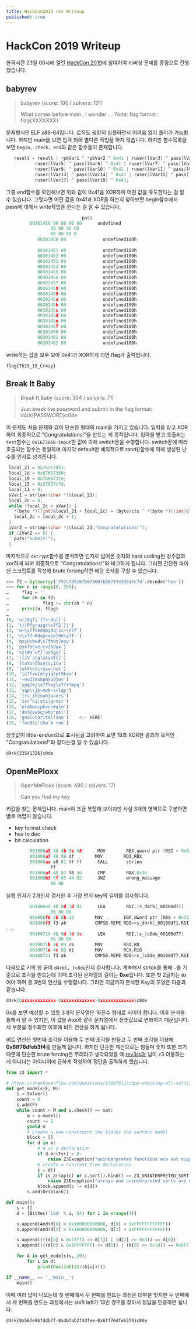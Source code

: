 ```yaml
---
title: HackCon2019 rev Writeup
published: true
---
```


# [](#header-1)HackCon 2019 Writeup

한국시간 23일 00시에 열린 [HackCon 2019](https://hackcon.online/)에 참여하여 리버싱 문제를 중점으로 진행했습니다.

## [](#header-2)babyrev

> babyrev (score: 100 / solvers: 101)
>
> What comes before main , I wonder .... Note: flag format : flag{XXXXXXX}

문제형식은 ELF x86-64입니다. 로직도 굉장히 심플하면서 어려움 없이 풀이가 가능합니다. 하지만 main을 보면 입력 외에 별다른 작업을 하지 않습니다.
하지만 함수목록을 보면 `begin, check, end`와 같은 함수들이 존재합니다.

```c
   result = result | *pbVar1 ^ *pbVar2 ^ 0x41 | ruser[lVar3] ^ pass[lVar4] ^ 0x41 |
           ruser[lVar5] ^ pass[lVar6] ^ 0x41 | ruser[lVar7] ^ pass[lVar8] ^ 0x41 |
           ruser[lVar9] ^ pass[lVar10] ^ 0x41 | ruser[lVar11] ^ pass[lVar12] ^ 0x41 |
           ruser[lVar13] ^ pass[lVar14] ^ 0x41 | ruser[lVar15] ^ pass[lVar16] ^ 0x41 |
           ruser[lVar17] ^ pass[lVar18] ^ 0x41;
```

그중 end함수를 확인해보면 위와 같이 0x41을 XOR하여 어떤 값을 유도한다는 걸 알 수 있습니다. 그렇다면 어떤 값을 0x41과 XOR을 하는지 찾아보면
begin함수에서 pass에 대해서 write작업을 한다는 걸 알 수 있습니다.

```c
                             pass
         00301450 00 00 00 00      undefined
                 00 00 00 00 
                 00 00 00 0
            00301450 00              undefined100h                     [0]                               XREF[4]:     Entry Point(*), end:00100747(*), 
                                                                                                                     end:00100756(R), begin:001008e6(W)  
            00301451 00              undefined100h                     [1]                               XREF[1]:     end:0010076b(R)  
            00301452 00              undefined100h                     [2]                               XREF[1]:     end:00100780(R)  
            00301453 00              undefined100h                     [3]                               XREF[1]:     end:00100798(R)  
            00301454 00              undefined100h                     [4]                               XREF[2]:     end:001007b0(R), begin:001008e6(W)  
            00301455 00              undefined100h                     [5]                               XREF[1]:     end:001007c8(R)  
            00301456 00              undefined100h                     [6]                               XREF[1]:     end:001007df(R)  
            00301457 00              undefined100h                     [7]                               XREF[1]:     end:001007f5(R)  
            00301458 00              undefined100h                     [8]                               XREF[2]:     end:0010080d(R), begin:001008e6(W)  
            00301459 00              undefined100h                     [9]                               XREF[1]:     end:00100825(R)  
            0030145a 00              undefined100h                     [10]                              XREF[1]:     end:0010076b(R)  
            0030145b 00              undefined100h                     [11]                              XREF[1]:     end:00100780(R)  
            0030145c 00              undefined100h                     [12]                              XREF[2]:     end:00100798(R), begin:001008e6(W)  
            0030145d 00              undefined100h                     [13]                              XREF[1]:     end:001007b0(R)  
            0030145e 00              undefined100h                     [14]                              XREF[1]:     end:001007c8(R)  
            0030145f 00              undefined100h                     [15]                              XREF[1]:     end:001007df(R)  
            00301460 00              undefined100h                     [16]                              XREF[2]:     end:001007f5(R), begin:001008d8(W)  
            00301461 00              undefined100h                     [17]                              XREF[2]:     end:0010080d(R), begin:001008df(W)  
            00301462 00              undefined100h                     [18]                              XREF[2]:     end:00100825(R), begin:001008ed(W)  
```

write하는 값을 모두 모아 0x41과 XOR하게 되면 flag가 출력됩니다.

`flag{Th15_15_Cr4zy}`

## [](#header-3)Break It Baby

> Break It Baby (score: 304 / solvers: 71)
>
> Just break the password and submit in the flag format: d4rk{PASSWORD}c0de

이 문제도 처음 문제와 같이 단순한 형태의 main을 가지고 있습니다. 입력을 받고 XOR하여 최종적으로 "Congratulations!"을 만드는 게 목적입니다.
입력을 받고 호출되는 `test`함수는 `0x1673660-input`한 값에 의해 switch문을 수행합니다. switch문에 따라 호출되는 함수는 동일하며 마지막 default만 예외적으로
rand()함수에 의해 생성된 난수를 인자로 넘겨줍니다.

```c
 local_21 = 0x757c7d51;
 local_1d = 0x67667360;
 local_19 = 0x7b66737e;
 local_15 = 0x33617c7d;
 local_11 = 0;
 sVar1 = strlen((char *)&local_21);
 local_2c = 0;
 while (local_2c < sVar1) {
   *(byte *)((int)&local_21 + local_2c) = (byte)ctx ^ *(byte *)((int)&local_21 + local_2c);
   local_2c = local_2c + 1;
 }
 iVar2 = strcmp((char *)&local_21,"Congratulations!");
 if (iVar2 == 0) {
   puts("Submit!");
 }
```

마지막으로 `decrypt`함수를 분석하면 인자로 넘어온 숫자와 hard coding된 상수값과 xor하게 되며 최종적으로 "Congratulations!"와 비교하게 됩니다.
그러면 간단한 파이선 스크립트를 작성해 brute forcing하면 해당 숫자를 구할 수 있습니다.

```python
>>> f2 = bytearray('757c7d51676673607b66737e33617c7d'.decode('hex'))
>>> for n in range(0, 255):
…     flag = ''
…     for ch in f2:
…             flag += chr(ch ^ n)
…     print(n, flag)
… 
(0, 'u|}Qgfs`{fs~3a|}')
(1, 't}|Pfgrazgr\x7f2`}|')
(2, 'w~\x7fSedqbydq|1c~\x7f')
(3, 'v\x7f~Rdepcxep}0b\x7f~')
(4, 'qxyUcbwd\x7fbwz7exy')
(5, 'pyxTbcve~cv{6dyx')
(6, 'sz{Wa`uf}`ux5gz{')
(7, 'r{zV`atg|aty4f{z')
(8, '}tuYon{hsn{v;itu')
(9, '|utXnozirozw:hut')
(10, '\x7fvw[mlyjqlyt9kvw')
(11, '~wvZlmxkpmxu8jwv')
(12, 'ypq]kj\x7flwj\x7fr?mpq')
(13, 'xqp\\jk~mvk~s>lqp')
(14, '{rs_ih}nuh}p=ors')
(15, 'zsr^hi|oti|q<nsr')
(16, 'elmAwvcpkvcn#qlm')
(17, 'dml@vwbqjwbo"pml')
(18, 'gnoCutarital!sno')    <-- HERE!
(19, 'fonBtu`shu`m ron')
```

상숫값이 little-endian으로 표시된걸 고려하여 보면 18과 XOR한 결과가 목적인 "Congratulations!"와 같다는걸 알 수 있습니다.

`d4rk{23541326}c0de`

## [](#header-4)OpenMePloxx

> OpenMePloxx (score: 490 / solvers: 17)
>
> Can you find my key

키값을 찾는 문제입니다. main이 조금 복잡해 보이지만 사실 3개의 영역으로 구분하면 별로 어렵지 않습니다.

* key format check
* hex to dec
* bit calculation

```c
         001006a3 48 8b 5e 08      MOV        RBX,qword ptr [RSI + 0x8]
         001006a7 48 89 df        MOV        RDI,RBX
         001006aa e8 81 ff ff      CALL       strlen                                           size_t strlen(char * __s)
                 ff
         001006af 48 83 f8 36      CMP        RAX,0x36
         001006b3 0f 85 44 02      JNZ        wrong_message
                 00 00
```

실행 인자가 2개인지 검사한 후 가장 먼저 key의 길이를 검사합니다.

```c
         001006e9 48 8d 3d 81      LEA        RDI,[s_d4rk{_00100d71]                             = "d4rk{"
                 06 00 00
         001006f0 8b 6b 31        MOV        EBP,dword ptr [RBX + 0x31]
         001006f3 f3 a6           CMPSB.REPE RDI=>s_d4rk{_00100d71,RSI                          = "d4rk{"
...
         00100714 48 8d 3d 5c      LEA        RDI,[s_}c0de_00100d77]                             = "}c0de"
                 06 00 00
         0010071b 4c 89 c6        MOV        RSI,R8
         0010071e 4c 89 d1        MOV        RCX,R10
         00100721 f3 a6           CMPSB.REPE RDI=>s_}c0de_00100d77,RSI                          = "}c0de"

```

다음으로 키의 양 끝이 `d4rk{, }c0de`인지 검사합니다.
계속해서 strtok를 통해 `-`를 기준으로 조각을 만드는데 이때 조각된 문자열의 길이는 **0xe**입니다. 또한 첫 2글자는 `0x`여야 하며 총 3번의 연산을 수행합니다.
그러면 지금까지 분석한 Key의 모양은 다음과 같습니다.

```c
d4rk{0xxxxxxxxxxxxx-0xxxxxxxxxxxxx-0xxxxxxxxxxxxx}c0de
```

0x를 보면 예상할 수 있듯 3개의 문자열은 16진수 형태로 되어야 합니다. 이후 분석을 통해서 알 수 있지만, 이 값을 Atoi와 같이 문자열에서 정숫값으로 변화하기 때문입니다.
세 부분을 정수화한 이후에 비트 연산을 하게 됩니다.

비트 연산은 첫번째 조각을 이용해 두 번째 조각을 만들고 두 번째 조각을 이용해 **0x6ff76dfeb3f4**를 만들게 됩니다. 하지만 단순한 계산으로는 힘들며 숫자 또한 크기 때문에 단순한 brute forcing은 무리라고
생각되었을 때 [rev3rs3r](mailto:rev3rs3r@gmail.com) 님이 z3 이용하는 게 아니냐는 아이디어에 급하게 작성하여 정답을 출력하게 했습니다.

```python
from z3 import *

# https://stackoverflow.com/questions/11867611/z3py-checking-all-solutions-for-equation
def get_models(F, M):
    s = Solver()
    count = 0
    s.add(F)
    while count < M and s.check() == sat:
        m = s.model()
        count += 1
        yield m
        # Create a new constraint the blocks the current model
        block = []
        for d in m:
            # d is a declaration
            if d.arity() > 0:
                raise Z3Exception("uninterpreted functions are not supported")
            # create a constant from declaration
            c = d()
            if is_array(c) or c.sort().kind() == Z3_UNINTERPRETED_SORT:
                raise Z3Exception("arrays and uninterpreted sorts are not supported")
            block.append(c != m[d])
        s.add(Or(block))

def main():
    s = []
    d = [BitVec('i%d' % i, 64) for i in xrange(4)]

    s.append(And(d[0] > 0x100000000000, d[0] < 0xFFFFFFFFFFFF))
    s.append(And(d[2] > 0x100000000000, d[2] < 0xFFFFFFFFFFFF))

    s.append((((d[2] & 0x1fff) << d[3]) | (d[2] >> 0xd)) == d[0])
    s.append((((d[0] & 0x1FFFFFFF) << d[1]) | (d[0] >> 0x1d)) == 0x6FF76DFEB3F4)

    for A in get_models(s, 20):
        for i in d:
            print(hex(int(str(A[i]))))

if __name__ == '__main__':
    main()
```

이때 여러 답이 나오는데 첫 번째에서 두 번째를 만드는 과정은 대부분 맞지만 두 번째에서 세 번째를 만드는 과정에서는 shift left가 13인 경우를 찾아서 정답을 인증하면 됩니다.

`d4rk{0x567e9bfddb7f-0xdbfab3f4dfee-0x6ff76dfeb3f4}c0de`

